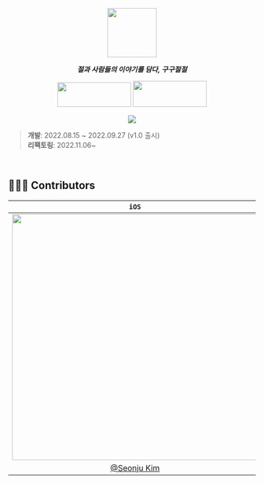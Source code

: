 <div align="center"> 

<img src="https://user-images.githubusercontent.com/48851230/199776202-af93f9d2-0aa7-4858-98e9-d699f0158d20.png" width="100"/>

_**절과 사람들의 이야기를 담다, 구구절절**_

<a href="https://apps.apple.com/kr/app/%EA%B5%AC%EA%B5%AC%EC%A0%88%EC%A0%88/id1644992356" target="_blank"><img src="https://user-images.githubusercontent.com/48851230/199987962-7fdac587-b1a0-4570-ad14-464c47fe2843.png" width="150" height="50" /></a>
<a href="https://play.google.com/store/apps/details?id=com.eun.gugujeoljeol.ggjj.aos" target="_blank"><img src="https://user-images.githubusercontent.com/48851230/199987752-1de47616-5baa-4834-913e-df7664625499.png" width="150" height="53"/></a>

<img style="max-width: 100%;" src="https://user-images.githubusercontent.com/48851230/199778058-ab971f54-efa4-4297-83a0-4e6e7f404017.png" /><br>

</div>

> **개발**: 2022.08.15 ~ 2022.09.27 (v1.0 출시)<br>
**리팩토링**: 2022.11.06~
<br>

## 👨‍👧‍👧 Contributors

| `iOS` | `Android` | `Server` | `Server` |
| :---: | :-------: | :------: | :------: |
| <img src="https://github.com/GuGuJeolJeol/.github/assets/48851230/b408920b-5be3-4748-9510-214deda8d27a" width="500"> | <img src="https://github.com/GuGuJeolJeol/GGJJ_iOS/assets/48851230/5a416cb6-021d-464d-a3a9-2f1a34a8463e" width="500"> | <img src="https://user-images.githubusercontent.com/48851230/199772301-e89a48d8-d842-4824-b029-ed79fe2596ac.png" width="500"> | <img src="https://github.com/GuGuJeolJeol/.github/assets/48851230/220fe2ab-18eb-4c24-a5e6-54e0431adb98" width="500"> |
| [@Seonju Kim](https://github.com/Seon-Ju) | [@Jiyeon Eun](https://github.com/eunoia3) | [@Sukwoo Jung](https://github.com/SukWooJung) | [@Hyunseung Lim](https://github.com/hyun-seung) |
